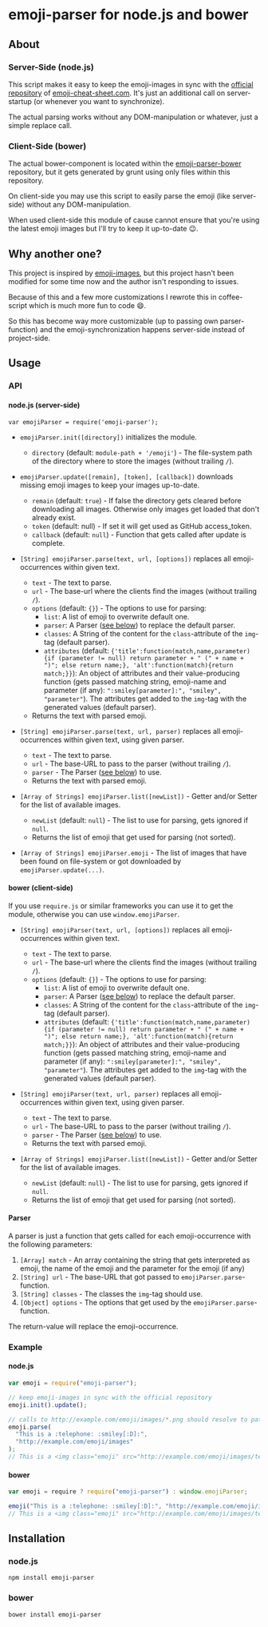 # emoji-parser for node.js and bower

## About

### Server-Side (node.js)

This script makes it easy to keep the emoji-images in sync with the [official repository](https://github.com/arvida/emoji-cheat-sheet.com) of [emoji-cheat-sheet.com](http://www.emoji-cheat-sheet.com/).
It's just an additional call on server-startup (or whenever you want to synchronize).

The actual parsing works without any DOM-manipulation or whatever, just a simple replace call.

### Client-Side (bower)

The actual bower-component is located within the [emoji-parser-bower](https://github.com/frissdiegurke/emoji-parser-bower) repository, but it gets generated by grunt using only files within this repository.

On client-side you may use this script to easily parse the emoji (like server-side) without any DOM-manipulation.

When used client-side this module of cause cannot ensure that you're using the latest emoji images but I'll try to keep it up-to-date :wink:.

## Why another one?

This project is inspired by [emoji-images](https://github.com/HenrikJoreteg/emoji-images), but this project hasn't been modified for some time now and the author isn't responding to issues.

Because of this and a few more customizations I rewrote this in coffee-script which is much more fun to code :smile:.

So this has become way more customizable (up to passing own parser-function) and the emoji-synchronization happens server-side instead of project-side.

## Usage

### API

#### node.js (server-side)

`var emojiParser = require('emoji-parser');`

- `emojiParser.init([directory])` initializes the module.

  - `directory` (default: `module-path + '/emoji'`) - The file-system path of the directory where to store the images (without trailing `/`).

- `emojiParser.update([remain], [token], [callback])` downloads missing emoji images to keep your images up-to-date.

  - `remain` (default: `true`) - If false the directory gets cleared before downloading all images. Otherwise only images get loaded that don't already exist.
  - `token` (default: null) - If set it will get used as GitHub access_token.
  - `callback` (default: `null`) - Function that gets called after update is complete.

- `[String] emojiParser.parse(text, url, [options])` replaces all emoji-occurrences within given text.

  - `text` - The text to parse.
  - `url` - The base-url where the clients find the images (without trailing `/`).
  - `options` (default: `{}`) - The options to use for parsing:
    - `list`: A list of emoji to overwrite default one.
    - `parser`: A Parser ([see below](#parser)) to replace the default parser.
    - `classes`: A String of the content for the `class`-attribute of the `img`-tag (default parser).
    - `attributes` (default: `{'title':function(match,name,parameter){if (parameter != null) return parameter + " (" + name + ")"; else return name;}, 'alt':function(match){return match;}}`): An object of attributes and their value-producing function (gets passed matching string, emoji-name and parameter (if any): `":smiley[parameter]:", "smiley", "parameter"`). The attributes get added to the `img`-tag with the generated values (default parser).
  - Returns the text with parsed emoji.

- `[String] emojiParser.parse(text, url, parser)` replaces all emoji-occurrences within given text, using given parser.

  - `text` - The text to parse.
  - `url` - The base-URL to pass to the parser (without trailing `/`).
  - `parser` - The Parser ([see below](#parser)) to use.
  - Returns the text with parsed emoji.

- `[Array of Strings] emojiParser.list([newList])` - Getter and/or Setter for the list of available images.

  - `newList` (default: `null`) - The list to use for parsing, gets ignored if `null`.
  - Returns the list of emoji that get used for parsing (not sorted).

- `[Array of Strings] emojiParser.emoji` - The list of images that have been found on file-system or got downloaded by `emojiParser.update(...)`.

#### bower (client-side)

If you use `require.js` or similar frameworks you can use it to get the module, otherwise you can use `window.emojiParser`.

- `[String] emojiParser(text, url, [options])` replaces all emoji-occurrences within given text.

  - `text` - The text to parse.
  - `url` - The base-url where the clients find the images (without trailing `/`).
  - `options` (default: `{}`) - The options to use for parsing:
    - `list`: A list of emoji to overwrite default one.
    - `parser`: A Parser ([see below](#parser)) to replace the default parser.
    - `classes`: A String of the content for the `class`-attribute of the `img`-tag (default parser).
    - `attributes` (default: `{'title':function(match,name,parameter){if (parameter != null) return parameter + " (" + name + ")"; else return name;}, 'alt':function(match){return match;}}`): An object of attributes and their value-producing function (gets passed matching string, emoji-name and parameter (if any): `":smiley[parameter]:", "smiley", "parameter"`). The attributes get added to the `img`-tag with the generated values (default parser).

- `[String] emojiParser(text, url, parser)` replaces all emoji-occurrences within given text, using given parser.

  - `text` - The text to parse.
  - `url` - The base-URL to pass to the parser (without trailing `/`).
  - `parser` - The Parser ([see below](#parser)) to use.
  - Returns the text with parsed emoji.

- `[Array of Strings] emojiParser.list([newList])` - Getter and/or Setter for the list of available images.
  - `newList` (default: `null`) - The list to use for parsing, gets ignored if `null`.
  - Returns the list of emoji that get used for parsing (not sorted).

#### Parser

A parser is just a function that gets called for each emoji-occurrence with the following parameters:

1.  `[Array] match` - An array containing the string that gets interpreted as emoji, the name of the emoji and the parameter for the emoji (if any)
2.  `[String] url` - The base-URL that got passed to `emojiParser.parse`-function.
3.  `[String] classes` - The classes the `img`-tag should use.
4.  `[Object] options` - The options that get used by the `emojiParser.parse`-function.

The return-value will replace the emoji-occurrence.

### Example

#### node.js

```js
var emoji = require("emoji-parser");

// keep emoji-images in sync with the official repository
emoji.init().update();

// calls to http://example.com/emoji/images/*.png should resolve to path/to/node_modules/emoji-parser/emoji/*.png
emoji.parse(
  "This is a :telephone: :smiley[:D]:",
  "http://example.com/emoji/images"
);
// This is a <img class="emoji" src="http://example.com/emoji/images/telephone.png" title="telephone" alt=":telephone:" /> <img class="emoji" src="http://example.com/emoji/images/smiley.png" title=":D (smiley)" alt=":smiley[:D]:" />
```

#### bower

```js
var emoji = require ? require("emoji-parser") : window.emojiParser;

emoji("This is a :telephone: :smiley[:D]:", "http://example.com/emoji/images");
// This is a <img class="emoji" src="http://example.com/emoji/images/telephone.png" title="telephone" alt=":telephone:" /> <img class="emoji" src="http://example.com/emoji/images/smiley.png" title=":D (smiley)" alt=":smiley[:D]:" />
```

## Installation

### node.js

`npm install emoji-parser`

### bower

`bower install emoji-parser`
